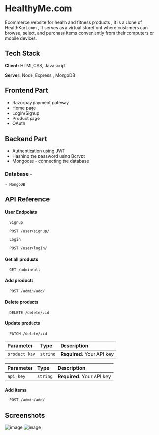 
# HealthyMe.com 
Ecommerce website for health and fitness products , it is a clone of HealthKart.com , It serves as a virtual storefront where customers can browse, select, and purchase items conveniently from their computers or mobile devices.


## Tech Stack

**Client:** HTML,CSS, Javascript

**Server:** Node, Express , MongoDB


## Frontend Part
- Razorpay payment gateway
- Home page
- Login/Signup
- Product page
- OAuth

## Backend Part
- Authentication using JWT
- Hashing the password using Bcrypt
- Mongoose - connecting the database
### Database - 
    - MongoDB

## API Reference

#### User Endpoints

```http
  Signup

  POST /user/signup/
```
```http
  Login

  POST /user/login/
```
#### Get all products

```http
  GET /admin/all
```

#### Add products

```http
  POST /admin/add/
```
#### Delete products

```http
  DELETE /delete/:id
```
#### Update products

```http
  PATCH /delete/:id
```

| Parameter | Type     | Description                |
| :-------- | :------- | :------------------------- |
| `product key` | `string` | **Required**. Your API key |


| Parameter | Type     | Description                |
| :-------- | :------- | :------------------------- |
| `api_key` | `string` | **Required**. Your API key |

#### Add items

```http
  POST /admin/add/
```



## Screenshots
![image](https://github.com/deepakChourasiya-aj/HealthyMeeGithubOAuth/assets/109690823/4c4cfbdb-0e6e-4d50-ac06-2730fe2541de)
![image](https://user-images.githubusercontent.com/109690823/223182773-0b4fbf6a-be2e-4506-afe7-5aeec790eab6.png)




